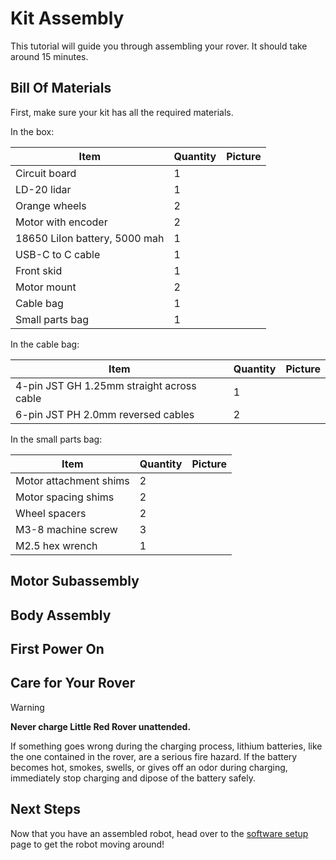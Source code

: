 # Kit Assembly

This tutorial will guide you through assembling your rover. It should take around 15 minutes.

## Bill Of Materials

First, make sure your kit has all the required materials.

In the box:

| Item | Quantity | Picture |
| ---- | ---- | ---- |
| Circuit board | 1 | ![]() |
| LD-20 lidar  | 1 | ![]() |
| Orange wheels | 2 | ![]() |
| Motor with encoder | 2 | ![]() |
| 18650 LiIon battery, 5000 mah | 1 | ![]() |
| USB-C to C cable | 1 | ![]() |
| Front skid | 1 | ![]() |
| Motor mount | 2 | ![]() |
| Cable bag | 1 | ![]() |
| Small parts bag | 1 | ![]() |

In the cable bag:

| Item | Quantity | Picture |
| ---- | ---- | ---- |
| 4-pin JST GH 1.25mm straight across cable | 1 | ![]() |
| 6-pin JST PH 2.0mm reversed cables | 2 | ![]() |

In the small parts bag:

| Item | Quantity | Picture |
| ---- | ---- | ---- |
| Motor attachment shims | 2 | ![]() |
| Motor spacing shims | 2 | ![]() |
| Wheel spacers | 2 | ![]() |
| M3-8 machine screw | 3 | ![]() |
| M2.5 hex wrench | 1 | ![]() |

## Motor Subassembly

## Body Assembly

## First Power On

## Care for Your Rover

> [!WARNING]
> **Never charge Little Red Rover unattended.**
>
> If something goes wrong during the charging process, lithium batteries, like the one contained in the rover, are a serious fire hazard. If the battery becomes hot, smokes, swells, or gives off an odor during charging, immediately stop charging and dipose of the battery safely.

## Next Steps

Now that you have an assembled robot, head over to the [software setup](/software_installation) page to get the robot moving around!
